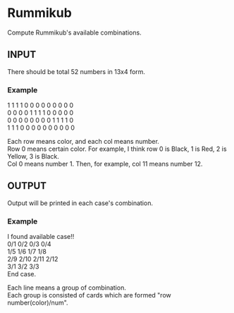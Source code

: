 # Rummikub
Compute Rummikub's available combinations.

## INPUT
There should be total 52 numbers in 13x4 form.

### Example
1 1 1 1 0 0 0 0 0 0 0 0 0  
0 0 0 0 1 1 1 1 0 0 0 0 0  
0 0 0 0 0 0 0 0 1 1 1 1 0  
1 1 1 0 0 0 0 0 0 0 0 0 0

Each row means color, and each col means number.  
Row 0 means certain color. For example, I think row 0 is Black, 1 is Red, 2 is Yellow, 3 is Black.  
Col 0 means number 1. Then, for example, col 11 means number 12.  

## OUTPUT
Output will be printed in each case's combination.
### Example
I found available case!!  
0/1 0/2 0/3 0/4   
1/5 1/6 1/7 1/8   
2/9 2/10 2/11 2/12   
3/1 3/2 3/3   
End case.  

Each line means a group of combination.  
Each group is consisted of cards which are formed "row number(color)/num".  
